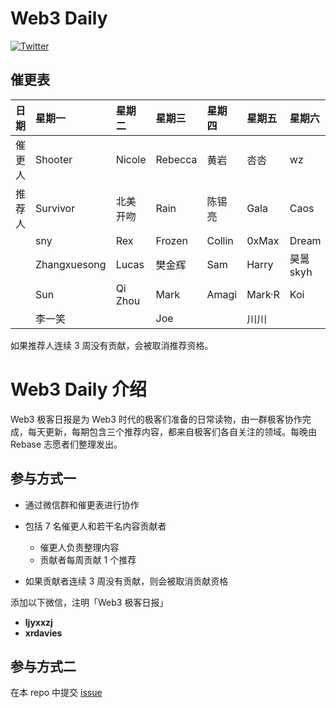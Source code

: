 # Web3 Daily

[![Twitter](https://img.shields.io/twitter/url?label=Rebase&url=https%3A%2F%2Ftwitter.com%2FRebaseCommunity)](https://twitter.com/RebaseCommunity)

## 催更表

|日期   | 星期一 | 星期二 | 星期三 | 星期四 | 星期五 | 星期六 | 星期日|
|:---- |:----|:----|:----|:----|:----|:----|:----|
|催更人 | Shooter       | Nicole   | Rebecca  | 黄岩     | 呇呇    | wz       | 林柒柒      |
|推荐人 | Survivor      | 北美开吻  | Rain     | 陈锡亮   | Gala    | Caos     | Keven      |
|      | sny          | Rex      | Frozen   | Collin  | 0xMax   | Dream     | Shooter    |
|      | Zhangxuesong | Lucas    | 樊金辉    | Sam     | Harry   | 昊暠 skyh  | CyberOrange|
|      | Sun          | Qi Zhou  | Mark     | Amagi   | Mark·R  | Koi       | Aaron Chi  |
|      | 李一笑        |          | Joe      |         | 川川     |           |  张晓      |


如果推荐人连续 3 周没有贡献，会被取消推荐资格。

# Web3 Daily 介绍

Web3 极客日报是为 Web3 时代的极客们准备的日常读物，由一群极客协作完成，每天更新，每期包含三个推荐内容，都来自极客们各自关注的领域。每晚由 Rebase 志愿者们整理发出。

## 参与方式一

- 通过微信群和催更表进行协作
- 包括 7 名催更人和若干名内容贡献者
  - 催更人负责整理内容
  - 贡献者每周贡献 1 个推荐

- 如果贡献者连续 3 周没有贡献，则会被取消贡献资格

添加以下微信，注明「Web3 极客日报」
- **ljyxxzj**
- **xrdavies**

## 参与方式二

在本 repo 中提交 [issue](https://github.com/rebase-network/web3daily/issues)

